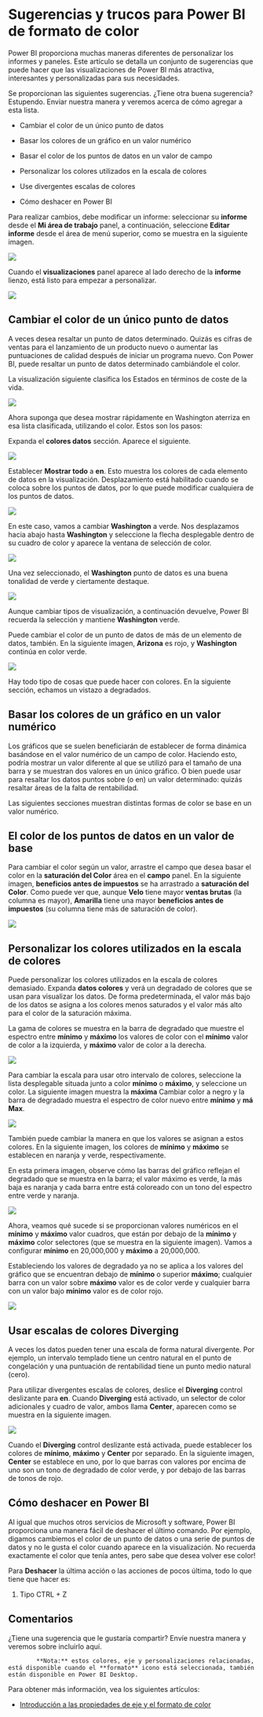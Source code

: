 <properties
   pageTitle="Sugerencias y trucos para Power BI de formato de color"
   description="Sugerencias y trucos para Power BI de formato de color"
   services="powerbi"
   documentationCenter=""
   authors="davidiseminger"
   manager="mblythe"
   backup=""
   editor=""
   tags=""
   qualityFocus="no"
   qualityDate=""/>

<tags
   ms.service="powerbi"
   ms.devlang="NA"
   ms.topic="article"
   ms.tgt_pltfrm="NA"
   ms.workload="powerbi"
   ms.date="10/12/2016"
   ms.author="davidi"/>

# Sugerencias y trucos para Power BI de formato de color

Power BI proporciona muchas maneras diferentes de personalizar los informes y paneles. Este artículo se detalla un conjunto de sugerencias que puede hacer que las visualizaciones de Power BI más atractiva, interesantes y personalizadas para sus necesidades.

Se proporcionan las siguientes sugerencias. ¿Tiene otra buena sugerencia? Estupendo. Enviar nuestra manera y veremos acerca de cómo agregar a esta lista.

-   Cambiar el color de un único punto de datos

-   Basar los colores de un gráfico en un valor numérico

-   Basar el color de los puntos de datos en un valor de campo

-   Personalizar los colores utilizados en la escala de colores

-   Use divergentes escalas de colores

-   Cómo deshacer en Power BI

Para realizar cambios, debe modificar un informe: seleccionar su **informe** desde el **Mi área de trabajo** panel, a continuación, seleccione **Editar informe** desde el área de menú superior, como se muestra en la siguiente imagen.

![](media/powerbi-service-tips-and-tricks-for-color-formatting/TipsTricksColor_1.png)

Cuando el **visualizaciones** panel aparece al lado derecho de la **informe** lienzo, está listo para empezar a personalizar.

![](media/powerbi-service-tips-and-tricks-for-color-formatting/TipsTricksColor_2.png)

## Cambiar el color de un único punto de datos

A veces desea resaltar un punto de datos determinado. Quizás es cifras de ventas para el lanzamiento de un producto nuevo o aumentar las puntuaciones de calidad después de iniciar un programa nuevo. Con Power BI, puede resaltar un punto de datos determinado cambiándole el color.

La visualización siguiente clasifica los Estados en términos de coste de la vida. 

![](media/powerbi-service-tips-and-tricks-for-color-formatting/TipsTricksColor_3.png)

Ahora suponga que desea mostrar rápidamente en Washington aterriza en esa lista clasificada, utilizando el color. Estos son los pasos:

Expanda el **colores datos** sección. Aparece el siguiente.

![](media/powerbi-service-tips-and-tricks-for-color-formatting/TipsTricksColor_4.png)

Establecer **Mostrar todo** a **en**. Esto muestra los colores de cada elemento de datos en la visualización. Desplazamiento está habilitado cuando se coloca sobre los puntos de datos, por lo que puede modificar cualquiera de los puntos de datos.

![](media/powerbi-service-tips-and-tricks-for-color-formatting/TipsTricksColor_5.png)

En este caso, vamos a cambiar **Washington** a verde. Nos desplazamos hacia abajo hasta **Washington** y seleccione la flecha desplegable dentro de su cuadro de color y aparece la ventana de selección de color.

![](media/powerbi-service-tips-and-tricks-for-color-formatting/TipsTricksColor_6.png)

Una vez seleccionado, el **Washington** punto de datos es una buena tonalidad de verde y ciertamente destaque.

![](media/powerbi-service-tips-and-tricks-for-color-formatting/TipsTricksColor_7.png)

Aunque cambiar tipos de visualización, a continuación devuelve, Power BI recuerda la selección y mantiene **Washington** verde.

Puede cambiar el color de un punto de datos de más de un elemento de datos, también. En la siguiente imagen, **Arizona** es rojo, y **Washington** continúa en color verde.

![](media/powerbi-service-tips-and-tricks-for-color-formatting/TipsTricksColor_8.png)

Hay todo tipo de cosas que puede hacer con colores. En la siguiente sección, echamos un vistazo a degradados.

## Basar los colores de un gráfico en un valor numérico

Los gráficos que se suelen beneficiarán de establecer de forma dinámica basándose en el valor numérico de un campo de color. Haciendo esto, podría mostrar un valor diferente al que se utilizó para el tamaño de una barra y se muestran dos valores en un único gráfico. O bien puede usar para resaltar los datos puntos sobre (o en) un valor determinado: quizás resaltar áreas de la falta de rentabilidad.

Las siguientes secciones muestran distintas formas de color se base en un valor numérico.

## El color de los puntos de datos en un valor de base

Para cambiar el color según un valor, arrastre el campo que desea basar el color en la **saturación del Color** área en el **campo** panel. En la siguiente imagen, **beneficios antes de impuestos** se ha arrastrado a **saturación del Color**. Como puede ver que, aunque **Velo** tiene mayor **ventas brutas** (la columna es mayor), **Amarilla** tiene una mayor **beneficios antes de impuestos** (su columna tiene más de saturación de color).

![](media/powerbi-service-tips-and-tricks-for-color-formatting/TipsTricksColor_9.png)

## Personalizar los colores utilizados en la escala de colores

Puede personalizar los colores utilizados en la escala de colores demasiado. Expanda **datos colores** y verá un degradado de colores que se usan para visualizar los datos. De forma predeterminada, el valor más bajo de los datos se asigna a los colores menos saturados y el valor más alto para el color de la saturación máxima.

La gama de colores se muestra en la barra de degradado que muestre el espectro entre **mínimo** y **máximo** los valores de color con el **mínimo** valor de color a la izquierda, y **máximo** valor de color a la derecha.

![](media/powerbi-service-tips-and-tricks-for-color-formatting/TipsTricksColor_10.png)

Para cambiar la escala para usar otro intervalo de colores, seleccione la lista desplegable situada junto a color **mínimo** o **máximo**, y seleccione un color. La siguiente imagen muestra la **máxima** Cambiar color a negro y la barra de degradado muestra el espectro de color nuevo entre **mínimo** y **má Max**.

![](media/powerbi-service-tips-and-tricks-for-color-formatting/TipsTricksColor_11.png)

También puede cambiar la manera en que los valores se asignan a estos colores. En la siguiente imagen, los colores de **mínimo** y **máximo** se establecen en naranja y verde, respectivamente.

En esta primera imagen, observe cómo las barras del gráfico reflejan el degradado que se muestra en la barra; el valor máximo es verde, la más baja es naranja y cada barra entre está coloreado con un tono del espectro entre verde y naranja.

![](media/powerbi-service-tips-and-tricks-for-color-formatting/TipsTricksColor_12.png)

Ahora, veamos qué sucede si se proporcionan valores numéricos en el **mínimo** y **máximo** valor cuadros, que están por debajo de la **mínimo** y **máximo** color selectores (que se muestra en la siguiente imagen). Vamos a configurar **mínimo** en 20,000,000 y **máximo** a 20,000,000.

Estableciendo los valores de degradado ya no se aplica a los valores del gráfico que se encuentran debajo de **mínimo** o superior **máximo**; cualquier barra con un valor sobre **máximo** valor es de color verde y cualquier barra con un valor bajo **mínimo** valor es de color rojo.

![](media/powerbi-service-tips-and-tricks-for-color-formatting/TipsTricksColor_13.png)

## Usar escalas de colores Diverging

A veces los datos pueden tener una escala de forma natural divergente. Por ejemplo, un intervalo templado tiene un centro natural en el punto de congelación y una puntuación de rentabilidad tiene un punto medio natural (cero).

Para utilizar divergentes escalas de colores, deslice el **Diverging** control deslizante para **en**. Cuando **Diverging** está activado, un selector de color adicionales y cuadro de valor, ambos llama **Center**, aparecen como se muestra en la siguiente imagen.

![](media/powerbi-service-tips-and-tricks-for-color-formatting/TipsTricksColor_14.png)

Cuando el **Diverging** control deslizante está activada, puede establecer los colores de **mínimo**, **máximo** y **Center** por separado. En la siguiente imagen, **Center** se establece en uno, por lo que barras con valores por encima de uno son un tono de degradado de color verde, y por debajo de las barras de tonos de rojo.

## Cómo deshacer en Power BI

Al igual que muchos otros servicios de Microsoft y software, Power BI proporciona una manera fácil de deshacer el último comando. Por ejemplo, digamos cambiemos el color de un punto de datos o una serie de puntos de datos y no le gusta el color cuando aparece en la visualización. No recuerda exactamente el color que tenía antes, pero sabe que desea volver ese color!

Para **Deshacer** la última acción o las acciones de pocos última, todo lo que tiene que hacer es:

1.  Tipo CTRL + Z

## Comentarios

¿Tiene una sugerencia que le gustaría compartir? Envíe nuestra manera y veremos sobre incluirlo aquí.


            **Nota:** estos colores, eje y personalizaciones relacionadas, está disponible cuando el **formato** icono está seleccionada, también están disponible en Power BI Desktop.

Para obtener más información, vea los siguientes artículos:

-   [Introducción a las propiedades de eje y el formato de color](powerbi-service-getting-started-with-color-formatting-and-axis-properties.md)

